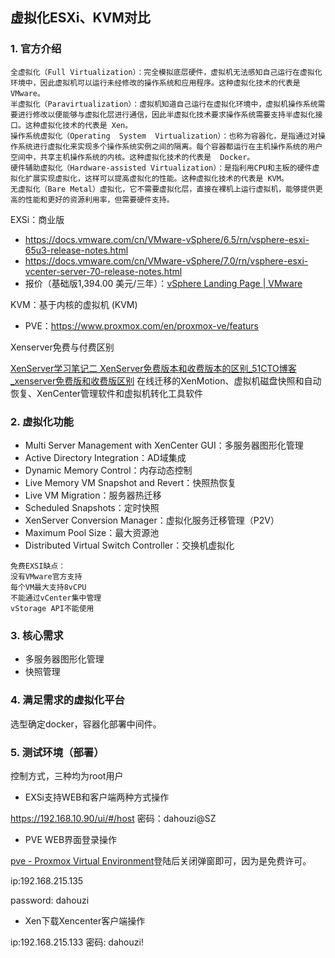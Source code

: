 ## 虚拟化ESXi、KVM对比

### 1. 官方介绍

```shell
全虚拟化（Full Virtualization）：完全模拟底层硬件，虚拟机无法感知自己运行在虚拟化环境中，因此虚拟机可以运行未经修改的操作系统和应用程序。这种虚拟化技术的代表是 VMware。
半虚拟化（Paravirtualization）：虚拟机知道自己运行在虚拟化环境中，虚拟机操作系统需要进行修改以便能够与虚拟化层进行通信，因此半虚拟化技术要求操作系统需要支持半虚拟化接口。这种虚拟化技术的代表是 Xen。
操作系统虚拟化（Operating  System  Virtualization）：也称为容器化，是指通过对操作系统进行虚拟化来实现多个操作系统实例之间的隔离。每个容器都运行在主机操作系统的用户空间中，共享主机操作系统的内核。这种虚拟化技术的代表是  Docker。
硬件辅助虚拟化（Hardware-assisted Virtualization）：是指利用CPU和主板的硬件虚拟化扩展实现虚拟化，这样可以提高虚拟化的性能。这种虚拟化技术的代表是 KVM。
无虚拟化（Bare Metal）虚拟化，它不需要虚拟化层，直接在裸机上运行虚拟机，能够提供更高的性能和更好的资源利用率，但需要硬件支持。
```

EXSi：商业版

- https://docs.vmware.com/cn/VMware-vSphere/6.5/rn/vsphere-esxi-65u3-release-notes.html
- https://docs.vmware.com/cn/VMware-vSphere/7.0/rn/vsphere-esxi-vcenter-server-70-release-notes.html
- 报价（基础版1,394.00 美元/三年）：[vSphere Landing Page | VMware](https://store-us.vmware.com/products/data-center-virtualization-cloud-infrastructure.html)

KVM：基于内核的虚拟机 (KVM)

- PVE：https://www.proxmox.com/en/proxmox-ve/featurs

Xenserver免费与付费区别

  [XenServer学习笔记二 XenServer免费版本和收费版本的区别_51CTO博客_xenserver免费版和收费版区别](https://blog.51cto.com/shenhj/420500)
  在线迁移的XenMotion、虚拟机磁盘快照和自动恢复、XenCenter管理软件和虚拟机转化工具软件

### 2. 虚拟化功能

- Multi Server Management with XenCenter GUI：多服务器图形化管理
- Active Directory Integration：AD域集成
- Dynamic Memory Control：内存动态控制
- Live Memory VM Snapshot and Revert：快照热恢复
- Live VM Migration：服务器热迁移
- Scheduled Snapshots：定时快照
- XenServer Conversion Manager：虚拟化服务迁移管理（P2V）
- Maximum Pool Size：最大资源池
- Distributed Virtual Switch Controller：交换机虚拟化

```shell
免费EXSI缺点：
没有VMware官方支持
每个VM最大支持8vCPU
不能通过vCenter集中管理
vStorage API不能使用
```

### 3. 核心需求

- 多服务器图形化管理
- 快照管理

### 4. 满足需求的虚拟化平台

选型确定docker，容器化部署中间件。



### 5. 测试环境（部署）

控制方式，三种均为root用户

- EXSi支持WEB和客户端两种方式操作

https://192.168.10.90/ui/#/host
密码：dahouzi@SZ



- PVE WEB界面登录操作

[pve - Proxmox Virtual Environment](https://192.168.215.135:8006/#v1:0:=storage%2Fpve%2Flocal:4:::::::)登陆后关闭弹窗即可，因为是免费许可。

ip:192.168.215.135

password: dahouzi



- Xen下载Xencenter客户端操作

ip:192.168.215.133
密码: dahouzi!

